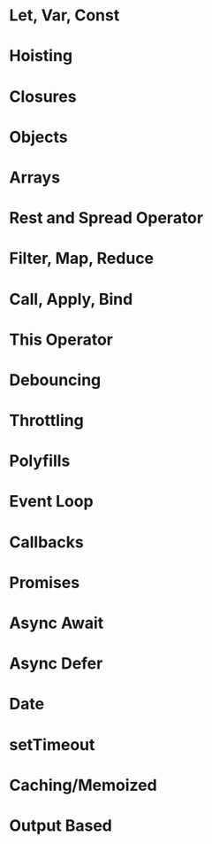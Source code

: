 # Let, Var, Const
# Hoisting
# Closures
# Objects
# Arrays
# Rest and Spread Operator
# Filter, Map, Reduce
# Call, Apply, Bind
# This Operator
# Debouncing
# Throttling
# Polyfills
# Event Loop
# Callbacks
# Promises
# Async Await
# Async Defer
# Date
# setTimeout
# Caching/Memoized
# Output Based